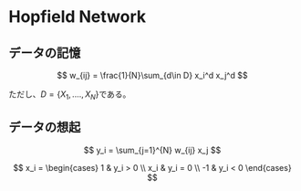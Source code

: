 # Hopfield Network

## データの記憶
$$
w_{ij} = \frac{1}{N}\sum_{d\in D} x_i^d x_j^d
$$

ただし、$D = \{X_1, ...., X_N\}$である。

## データの想起
$$
y_i = \sum_{j=1}^{N} w_{ij} x_j
$$

$$
x_i = \begin{cases}
    1  & y_i > 0 \\
    x_i & y_i = 0 \\
    -1 & y_i < 0
\end{cases}
$$